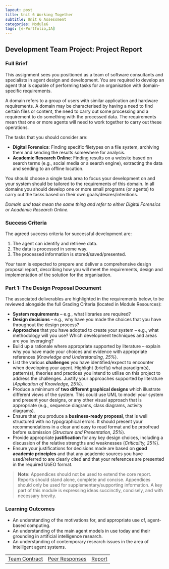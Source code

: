 ```yaml
---
layout: post
title: Unit 6 Working Together
subtitle: Unit 6 Assessment
categories: Module6
tags: [e-Portfolio,IA]
---
```

<html lang="en">

<body>

<h2>Development Team Project: Project Report </h2>

<h3>Full Brief</h3>

<p>
This assignment sees you positioned as a team of software consultants and specialists in agent design and development. You are required to develop an agent that is capable of performing tasks for an organisation with domain-specific requirements.
</p>

<p>
A domain refers to a group of users with similar application and hardware requirements. A domain may be characterised by having a need to find certain files or content, the need to carry out some processing and a requirement to do something with the processed data. The requirements mean that one or more agents will need to work together to carry out these operations.
</p>

<p>The tasks that you should consider are:</p>
<ul>
  <li><b>Digital Forensics</b>: Finding specific filetypes on a file system, archiving them and sending the results somewhere for analysis.</li>
  <li><b>Academic Research Online</b>: Finding results on a website based on search terms (e.g., social media or a search engine), extracting the data and sending to an offline location.</li>
</ul>

<p>
You should choose a single task area to focus your development on and your system should be tailored to the requirements of this domain. In all domains you should develop one or more small programs (or agents) to carry out the tasks based on their own goals/desires/intentions.
</p>

<p><i>Domain and task mean the same thing and refer to either Digital Forensics or Academic Research Online.</i></p>

<h3>Success Criteria </h3>
<p>The agreed success criteria for successful development are:</p>
<ol>
  <li>The agent can identify and retrieve data.</li>
  <li>The data is processed in some way.</li>
   <li>The processed information is stored/saved/presented.</li>
</ol>
<p>
Your team is expected to prepare and deliver a comprehensive design proposal report, describing how you will meet the requirements, design and implementation of the solution for the organisation.
</p>

<h3>Part 1: The Design Proposal Document</h3>

<p>The associated deliverables are highlighted in the requirements below, to be reviewed alongside the full Grading Criteria (located in Module Resources):</p>
<ul>
  <li><b>System requirements</b> – e.g., what libraries are required?</li>
  <li><b>Design decisions</b> – e.g., why have you made the choices that you have throughout the design process?</li>
  <li><b>Approaches</b> that you have adopted to create your system – e.g., what methodology will you use? Which development techniques and areas are you leveraging?</li>
  <li>Build up a rationale where appropriate supported by literature – explain why you have made your choices and evidence with appropriate references (<i>Knowledge and Understanding, 25%</i>).</li>
  <li>List the various <b>challenges</b> you have identified/expect to encounter when developing your agent. Highlight (briefly) what paradigm(s), pattern(s), theories and practices you intend to utilise on this project to address the challenges. Justify your approaches supported by literature (<i>Application of Knowledge, 25%</i>).</li>
  <li>Produce a minimum of <b>two different graphical designs</b> which illustrate different views of the system. This could use UML to model your system and present your designs, or any other visual approach that is appropriate (e.g., sequence diagrams, class diagrams, activity diagrams).</li>
  <li>Ensure that you produce a <b>business-ready proposal</b>, that is well structured with no typographical errors. It should present your recommendations in a clear and easy to read format and be proofread before submission (<i>Structure and Presentation, 25%</i>).</li>
  <li>Provide appropriate <b>justification</b> for any key design choices, including a discussion of the relative strengths and weaknesses (<i>Criticality, 25%</i>).</li>
  <li>Ensure your justifications for decisions made are based on <b>good academic principles</b> and that any academic sources you have used/referred to are clearly cited and that your references are presented in the required UoEO format.</li>
</ul>

<blockquote>
  <b>Note:</b> Appendices should not be used to extend the core report. Reports should stand alone, complete and concise. Appendices should only be used for supplementary/supporting information. A key part of this module is expressing ideas succinctly, concisely, and with necessary brevity.
</blockquote>

<h3>Learning Outcomes </h3>


<ul>
  <li>An understanding of the motivations for, and appropriate use of, agent-based computing.</li>
  <li>An understanding of the main agent models in use today and their grounding in artificial intelligence research.</li>
  <li>An understanding of contemporary research issues in the area of intelligent agent systems.</li>
</ul>

<table>
    <tr>
      <td> <a href="../../../../artefacts/IA-Unit01-Initial_Post.pdf" target="_blank" class="button large">Team Contract</a></td> 
       <td> <a href="../../../../artefacts/IA-Unit01-Peer_Response.pdf" target="_blank" class="button large">Peer Responses</a></td> 
       <td> <a href="../../../../artefacts/IA-Unit01-SummaryPost.pdf" target="_blank" class="button large">Report</a></td> 
    </tr>
</table>






